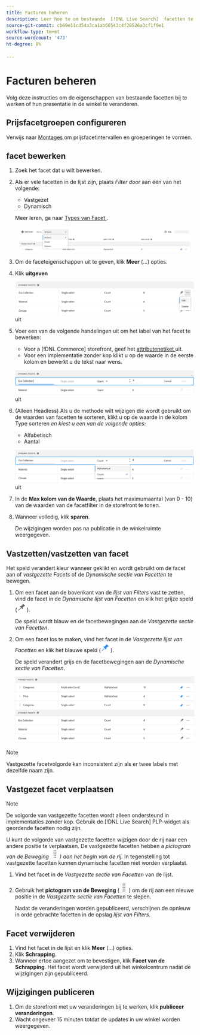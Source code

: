 ```yaml
---
title: Facturen beheren
description: Leer hoe te om bestaande  [!DNL Live Search]  facetten te beheren.
source-git-commit: cb69e11cd54a3ca1ab66543c4f28526a3cf1f9e1
workflow-type: tm+mt
source-wordcount: '473'
ht-degree: 0%

---
```


# Facturen beheren

Volg deze instructies om de eigenschappen van bestaande facetten bij te werken of hun presentatie in de winkel te veranderen.

## Prijsfacetgroepen configureren

Verwijs naar [ Montages ](settings.md) om prijsfacetintervallen en groeperingen te vormen.

## facet bewerken

1. Zoek het facet dat u wilt bewerken.
1. Als er vele facetten in de lijst zijn, plaats *Filter door* aan één van het volgende:

   * Vastgezet
   * Dynamisch

   Meer leren, ga naar [ Types van Facet ](facets-type.md).

   ![ de facetten van de Filter ](assets/facets-filter-by-cropped.png)

1. Om de faceteigenschappen uit te geven, klik **Meer** (...) opties.
1. Klik **uitgeven**

   ![ geef opties ](assets/facet-edit-menu.png) uit

1. Voer een van de volgende handelingen uit om het label van het facet te bewerken:

   * Voor a [!DNL Commerce] storefront, geef het [ attributenetiket ](https://experienceleague.adobe.com/docs/commerce-admin/catalog/product-attributes/product-attributes.html) uit.
   * Voor een implementatie zonder kop klikt u op de waarde in de eerste kolom en bewerkt u de tekst naar wens.

   ![ geef etiket ](assets/facet-edit-label.png) uit

1. (Alleen Headless) Als u de methode wilt wijzigen die wordt gebruikt om de waarden van facetten te sorteren, klikt u op de waarde in de kolom Type sorteren *en kiest u een van de volgende opties:*

   * Alfabetisch
   * Aantal

   ![ geef telling ](assets/facets-edit-count.png) uit

1. In de **Max kolom van de Waarde**, plaats het maximumaantal (van 0 - 10) van de waarden van de facetfilter in de storefront te tonen.
1. Wanneer volledig, klik **sparen**.

   De wijzigingen worden pas na publicatie in de winkelruimte weergegeven.

## Vastzetten/vastzetten van facet

Het speld verandert kleur wanneer geklikt en wordt gebruikt om de facet aan of *vastgezette Facets* of de *Dynamische sectie van Facetten* te bewegen.

1. Om een facet aan de bovenkant van de *lijst van Filters* vast te zetten, vind de facet in de *Dynamische lijst van Facetten* en klik het grijze speld (![ Vastzetten selecteur ](assets/btn-pin-gray.png)).

   De speld wordt blauw en de facetbewegingen aan de *Vastgezette sectie van Facetten*.

1. Om een facet los te maken, vind het facet in de *Vastgezette lijst van Facetten* en klik het blauwe speld (![ Vastzetten selecteur ](assets/btn-pin-blue.png)).

   De speld verandert grijs en de facetbewegingen aan de *Dynamische sectie van Facetten*.

   ![ Vastgezette en dynamische facetten ](assets/facets-pinned-unpinned.png)

>[!NOTE]
>
>Vastgezette facetvolgorde kan inconsistent zijn als er twee labels met dezelfde naam zijn.

## Vastgezet facet verplaatsen

>[!NOTE]
>
>De volgorde van vastgezette facetten wordt alleen ondersteund in implementaties zonder kop. Gebruik de [!DNL Live Search] PLP-widget als geordende facetten nodig zijn.

U kunt de volgorde van vastgezette facetten wijzigen door de rij naar een andere positie te verplaatsen. De vastgezette facetten hebben a *pictogram van de Beweging ![ (](assets/btn-move.png)) aan het begin van de rij.* In tegenstelling tot vastgezette facetten kunnen dynamische facetten niet worden verplaatst.

1. Vind het facet in de *Vastgezette sectie van Facetten* van de lijst.
1. Gebruik het **pictogram van de Beweging** (![ selecteur van de Beweging ](assets/btn-move.png)) om de rij aan een nieuwe positie in de *Vastgezette sectie van Facetten* te slepen.

   Nadat de veranderingen worden gepubliceerd, verschijnen de opnieuw in orde gebrachte facetten in de opslag *lijst van Filters*.

## Facet verwijderen

1. Vind het facet in de lijst en klik **Meer** (...) opties.
1. Klik **Schrapping**.
1. Wanneer ertoe aangezet om te bevestigen, klik **Facet van de Schrapping**.
Het facet wordt verwijderd uit het winkelcentrum nadat de wijzigingen zijn gepubliceerd.

## Wijzigingen publiceren

1. Om de storefront met uw veranderingen bij te werken, klik **publiceer veranderingen**.
1. Wacht ongeveer 15 minuten totdat de updates in uw winkel worden weergegeven.
